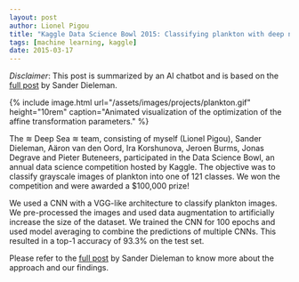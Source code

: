 ```yaml
---
layout: post
author: Lionel Pigou
title: "Kaggle Data Science Bowl 2015: Classifying plankton with deep neural networks"
tags: [machine learning, kaggle]
date: 2015-03-17
---
```



_Disclaimer_: This post is summarized by an AI chatbot and is based on the [full post](https://sander.ai/2015/03/17/plankton.html) by Sander Dieleman.

{% include image.html url="/assets/images/projects/plankton.gif" height="10rem"
    caption="Animated visualization of the optimization of the affine transformation parameters." %}

The ≋ Deep Sea ≋ team, consisting of myself (Lionel Pigou), Sander Dieleman, Aäron van den Oord, Ira Korshunova, Jeroen Burms, Jonas Degrave and Pieter Buteneers, participated in the Data Science Bowl, an annual data science competition hosted by Kaggle. The objective was to classify grayscale images of plankton into one of 121 classes. We won the competition and were awarded a $100,000 prize!

We used a CNN with a VGG-like architecture to classify plankton images. We pre-processed the images and used data augmentation to artificially increase the size of the dataset. We trained the CNN for 100 epochs and used model averaging to combine the predictions of multiple CNNs. This resulted in a top-1 accuracy of 93.3% on the test set.

Please refer to the [full post](https://sander.ai/2015/03/17/plankton.html) by Sander Dieleman to know more about the approach and our findings.
